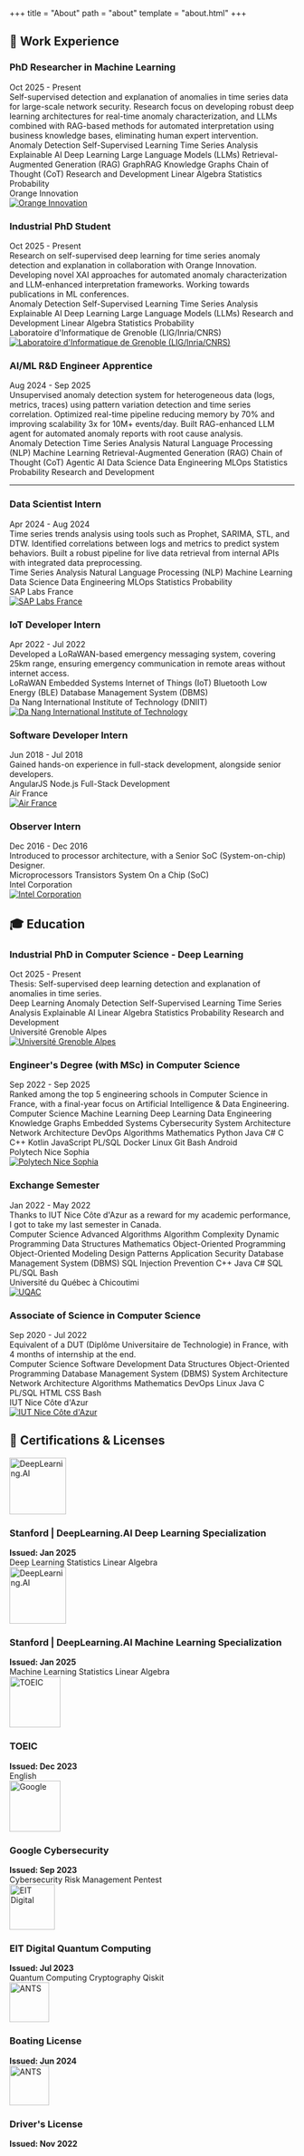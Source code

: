 +++
title = "About"
path = "about"
template = "about.html" 
+++

<div class="about-section">

## 💼 Work Experience

<div class="experience-entry">

<div class="entry-header">
<h3>PhD Researcher in Machine Learning</h3>
<div class="entry-date">Oct 2025 - Present</div>
</div>

<div class="entry-description">
Self-supervised detection and explanation of anomalies in time series data for large-scale network security. Research focus on developing robust deep learning architectures for real-time anomaly characterization, and LLMs combined with RAG-based methods for automated interpretation using business knowledge bases, eliminating human expert intervention.
</div>

<div class="fields">
<span class="field-tag">Anomaly Detection</span>
<span class="field-tag">Self-Supervised Learning</span>
<span class="field-tag">Time Series Analysis</span>
<span class="field-tag">Explainable AI</span>
<span class="field-tag">Deep Learning</span>
<span class="field-tag">Large Language Models (LLMs)</span>
<span class="field-tag">Retrieval-Augmented Generation (RAG)</span>
<span class="field-tag">GraphRAG</span>
<span class="field-tag">Knowledge Graphs</span>
<span class="field-tag">Chain of Thought (CoT)</span>
<span class="field-tag">Research and Development</span>
<span class="field-tag">Linear Algebra</span>
<span class="field-tag">Statistics</span>
<span class="field-tag">Probability</span>
</div>

<div class="entry-footer">
<div class="entry-location">Orange Innovation</div>
<div class="entry-logo">
<a href="https://hellofuture.orange.com/fr/" target="_blank">
<img src="/about_img/exp/orange.png" alt="Orange Innovation">
</a>
</div>
</div>

</div>

<div class="experience-entry">

<div class="entry-header">
<h3>Industrial PhD Student</h3>
<div class="entry-date">Oct 2025 - Present</div>
</div>

<div class="entry-description">
Research on self-supervised deep learning for time series anomaly detection and explanation in collaboration with Orange Innovation. Developing novel XAI approaches for automated anomaly characterization and LLM-enhanced interpretation frameworks. Working towards publications in ML conferences.
</div>

<div class="fields">
<span class="field-tag">Anomaly Detection</span>
<span class="field-tag">Self-Supervised Learning</span>
<span class="field-tag">Time Series Analysis</span>
<span class="field-tag">Explainable AI</span>
<span class="field-tag">Deep Learning</span>
<span class="field-tag">Large Language Models (LLMs)</span>
<span class="field-tag">Research and Development</span>
<span class="field-tag">Linear Algebra</span>
<span class="field-tag">Statistics</span>
<span class="field-tag">Probability</span>
</div>

<div class="entry-footer">
<div class="entry-location">Laboratoire d'Informatique de Grenoble (LIG/Inria/CNRS)</div>
<div class="entry-logo">
<a href="https://www.liglab.fr/fr" target="_blank">
<img src="/about_img/exp/lig.svg" alt="Laboratoire d'Informatique de Grenoble (LIG/Inria/CNRS)">
</a>
</div>
</div>

</div>

<div class="experience-entry">

<div class="entry-header">
<h3>AI/ML R&D Engineer Apprentice</h3>
<div class="entry-date">Aug 2024 - Sep 2025</div>
</div>

<div class="entry-description">
Unsupervised anomaly detection system for heterogeneous data (logs, metrics, traces) using pattern variation detection and time series correlation. Optimized real-time pipeline reducing memory by 70% and improving scalability 3x for 10M+ events/day. Built RAG-enhanced LLM agent for automated anomaly reports with root cause analysis.
</div>

<div class="fields">
<span class="field-tag">Anomaly Detection</span>
<span class="field-tag">Time Series Analysis</span>
<span class="field-tag">Natural Language Processing (NLP)</span>
<span class="field-tag">Machine Learning</span>
<span class="field-tag">Retrieval-Augmented Generation (RAG)</span>
<span class="field-tag">Chain of Thought (CoT)</span>
<span class="field-tag">Agentic AI</span>
<span class="field-tag">Data Science</span>
<span class="field-tag">Data Engineering</span>
<span class="field-tag">MLOps</span>
<span class="field-tag">Statistics</span>
<span class="field-tag">Probability</span>
<span class="field-tag">Research and Development</span>
</div>

<hr>

<div class="entry-header">
<h3>Data Scientist Intern</h3>
<div class="entry-date">Apr 2024 - Aug 2024</div>
</div>

<div class="entry-description">
Time series trends analysis using tools such as Prophet, SARIMA, STL, and DTW. Identified correlations between logs and metrics to predict system behaviors. Built a robust pipeline for live data retrieval from internal APIs with integrated data preprocessing.
</div>

<div class="fields">
<span class="field-tag">Time Series Analysis</span>
<span class="field-tag">Natural Language Processing (NLP)</span>
<span class="field-tag">Machine Learning</span>
<span class="field-tag">Data Science</span>
<span class="field-tag">Data Engineering</span>
<span class="field-tag">MLOps</span>
<span class="field-tag">Statistics</span>
<span class="field-tag">Probability</span>
</div>

<div class="entry-footer">
<div class="entry-location">SAP Labs France</div>
<div class="entry-logo">
<a href="https://www.sap.com/" target="_blank">
<img src="/about_img/exp/sap.png" alt="SAP Labs France">
</a>
</div>
</div>

</div>

<div class="experience-entry">

<div class="entry-header">
<h3>IoT Developer Intern</h3>
<div class="entry-date">Apr 2022 - Jul 2022</div>
</div>

<div class="entry-description">
Developed a LoRaWAN-based emergency messaging system, covering 25km range, ensuring emergency communication in remote areas without internet access.
</div>

<div class="fields">
<span class="field-tag">LoRaWAN</span>
<span class="field-tag">Embedded Systems</span>
<span class="field-tag">Internet of Things (IoT)</span>
<span class="field-tag">Bluetooth Low Energy (BLE)</span>
<span class="field-tag">Database Management System (DBMS)</span>
</div>

<div class="entry-footer">
<div class="entry-location">Da Nang International Institute of Technology (DNIIT)</div>
<div class="entry-logo">
<a href="https://dniit.edu.vn/" target="_blank">
<img src="/about_img/exp/dniit.png" alt="Da Nang International Institute of Technology">
</a>
</div>
</div>

</div>

<div class="experience-entry">

<div class="entry-header">
<h3>Software Developer Intern</h3>
<div class="entry-date">Jun 2018 - Jul 2018</div>
</div>

<div class="entry-description">
Gained hands-on experience in full-stack development, alongside senior developers.
</div>

<div class="fields">
<span class="field-tag">AngularJS</span>
<span class="field-tag">Node.js</span>
<span class="field-tag">Full-Stack Development</span>
</div>

<div class="entry-footer">
<div class="entry-location">Air France</div>
<div class="entry-logo">
<a href="https://wwws.airfrance.fr/" target="_blank">
<img src="/about_img/exp/airfrance.png" alt="Air France">
</a>
</div>
</div>

</div>

<div class="experience-entry">

<div class="entry-header">
<h3>Observer Intern</h3>
<div class="entry-date">Dec 2016 - Dec 2016</div>
</div>

<div class="entry-description">
Introduced to processor architecture, with a Senior SoC (System-on-chip) Designer.
</div>

<div class="fields">
<span class="field-tag">Microprocessors</span>
<span class="field-tag">Transistors</span>
<span class="field-tag">System On a Chip (SoC)</span>
</div>

<div class="entry-footer">
<div class="entry-location">Intel Corporation</div>
<div class="entry-logo">
<a href="https://intel.com/" target="_blank">
<img src="/about_img/exp/intel.png" alt="Intel Corporation">
</a>
</div>
</div>

</div>

</div>

<div class="about-section">

## 🎓 Education

<div class="education-entry">

<div class="entry-header">
<h3>Industrial PhD in Computer Science - Deep Learning</h3>
<div class="entry-date">Oct 2025 - Present</div>
</div>

<div class="entry-description">
Thesis: Self-supervised deep learning detection and explanation of anomalies in time series.
</div>

<div class="fields">
<span class="field-tag">Deep Learning</span>
<span class="field-tag">Anomaly Detection</span>
<span class="field-tag">Self-Supervised Learning</span>
<span class="field-tag">Time Series Analysis</span>
<span class="field-tag">Explainable AI</span>
<span class="field-tag">Linear Algebra</span>
<span class="field-tag">Statistics</span>
<span class="field-tag">Probability</span>
<span class="field-tag">Research and Development</span>
</div>

<div class="entry-footer">
<div class="entry-location">Université Grenoble Alpes</div>
<div class="entry-logo">
<a href="https://www.univ-grenoble-alpes.fr/" target="_blank">
<img src="/about_img/edu/uga.png" alt="Université Grenoble Alpes">
</a>
</div>
</div>

</div>

<div class="education-entry">

<div class="entry-header">
<h3>Engineer's Degree (with MSc) in Computer Science</h3>
<div class="entry-date">Sep 2022 - Sep 2025</div>
</div>

<div class="entry-description">
Ranked among the top 5 engineering schools in Computer Science in France, with a final-year focus on Artificial Intelligence & Data Engineering.
</div>

<div class="fields">
<span class="field-tag">Computer Science</span>
<span class="field-tag">Machine Learning</span>
<span class="field-tag">Deep Learning</span>
<span class="field-tag">Data Engineering</span>
<span class="field-tag">Knowledge Graphs</span>
<span class="field-tag">Embedded Systems</span>
<span class="field-tag">Cybersecurity</span>
<span class="field-tag">System Architecture</span>
<span class="field-tag">Network Architecture</span>
<span class="field-tag">DevOps</span>
<span class="field-tag">Algorithms</span>
<span class="field-tag">Mathematics</span>
<span class="field-tag">Python</span>
<span class="field-tag">Java</span>
<span class="field-tag">C#</span>
<span class="field-tag">C</span>
<span class="field-tag">C++</span>
<span class="field-tag">Kotlin</span>
<span class="field-tag">JavaScript</span>
<span class="field-tag">PL/SQL</span>
<span class="field-tag">Docker</span>
<span class="field-tag">Linux</span>
<span class="field-tag">Git</span>
<span class="field-tag">Bash</span>
<span class="field-tag">Android</span>
</div>

<div class="entry-footer">
<div class="entry-location">Polytech Nice Sophia</div>
<div class="entry-logo">
<a href="https://polytech.univ-cotedazur.fr/" target="_blank">
<img src="/about_img/edu/polytech.svg" alt="Polytech Nice Sophia">
</a>
</div>
</div>

</div>

<div class="education-entry">

<div class="entry-header">
<h3>Exchange Semester</h3>
<div class="entry-date">Jan 2022 - May 2022</div>
</div>

<div class="entry-description">
Thanks to IUT Nice Côte d'Azur as a reward for my academic performance, I got to take my last semester in Canada.
</div>

<div class="fields">
<span class="field-tag">Computer Science</span>
<span class="field-tag">Advanced Algorithms</span>
<span class="field-tag">Algorithm Complexity</span>
<span class="field-tag">Dynamic Programming</span>
<span class="field-tag">Data Structures</span>
<span class="field-tag">Mathematics</span>
<span class="field-tag">Object-Oriented Programming</span>
<span class="field-tag">Object-Oriented Modeling</span>
<span class="field-tag">Design Patterns</span>
<span class="field-tag">Application Security</span>
<span class="field-tag">Database Management System (DBMS)</span>
<span class="field-tag">SQL Injection Prevention</span>
<span class="field-tag">C++</span>
<span class="field-tag">Java</span>
<span class="field-tag">C#</span>
<span class="field-tag">SQL</span>
<span class="field-tag">PL/SQL</span>
<span class="field-tag">Bash</span>
</div>

<div class="entry-footer">
<div class="entry-location">Université du Québec à Chicoutimi</div>
<div class="entry-logo">
<a href="https://uqac.ca/" target="_blank">
<img src="/about_img/edu/uqac.png" alt="UQAC">
</a>
</div>
</div>

</div>

<div class="education-entry">

<div class="entry-header">
<h3>Associate of Science in Computer Science</h3>
<div class="entry-date">Sep 2020 - Jul 2022</div>
</div>

<div class="entry-description">
Equivalent of a DUT (Diplôme Universitaire de Technologie) in France, with 4 months of internship at the end.
</div>

<div class="fields">
<span class="field-tag">Computer Science</span>
<span class="field-tag">Software Development</span>
<span class="field-tag">Data Structures</span>
<span class="field-tag">Object-Oriented Programming</span>
<span class="field-tag">Database Management System (DBMS)</span>
<span class="field-tag">System Architecture</span>
<span class="field-tag">Network Architecture</span>
<span class="field-tag">Algorithms</span>
<span class="field-tag">Mathematics</span>
<span class="field-tag">DevOps</span>
<span class="field-tag">Linux</span>
<span class="field-tag">Java</span>
<span class="field-tag">C</span>
<span class="field-tag">PL/SQL</span>
<span class="field-tag">HTML</span>
<span class="field-tag">CSS</span>
<span class="field-tag">Bash</span>
</div>

<div class="entry-footer">
<div class="entry-location">IUT Nice Côte d'Azur</div>
<div class="entry-logo">
<a href="https://iut.univ-cotedazur.fr/" target="_blank">
<img src="/about_img/edu/iut.png" alt="IUT Nice Côte d'Azur">
</a>
</div>
</div>

</div>

</div>

<div class="about-section certifications">

## 🪪 Certifications & Licenses

<div class="certification-grid">

<div class="certification-entry position-1">
<div class="cert-logo">
<a href="https://coursera.org/verify/professional-cert/MFCTKJRLEZER" target="_blank">
<img src="/about_img/certifs/mldl.webp" alt="DeepLearning.AI" width="100" height="100">
</a>
</div>
<div class="cert-content">
<h3>Stanford | DeepLearning.AI Deep Learning Specialization</h3>
<div class="cert-meta">
<strong>Issued: Jan 2025</strong>
<div class="fields">
<span class="field-tag">Deep Learning</span>
<span class="field-tag">Statistics</span>
<span class="field-tag">Linear Algebra</span>
</div>
</div>
</div>
</div>

<div class="certification-entry position-2">
<div class="cert-logo">
<a href="https://coursera.org/verify/professional-cert/MFCTKJRLEZER" target="_blank">
<img src="/about_img/certifs/mldl.webp" alt="DeepLearning.AI" width="100" height="100">
</a>
</div>
<div class="cert-content">
<h3>Stanford | DeepLearning.AI Machine Learning Specialization</h3>
<div class="cert-meta">
<strong>Issued: Jan 2025</strong>
<div class="fields">
<span class="field-tag">Machine Learning</span>
<span class="field-tag">Statistics</span>
<span class="field-tag">Linear Algebra</span>
</div>
</div>
</div>
</div>

<div class="certification-entry position-5">
<div class="cert-logo">
<a href="https://www.etsglobal.org/fr/fr" target="_blank">
<img src="/about_img/certifs/toeic.png" alt="TOEIC" width="90" height="90">
</a>
</div>
<div class="cert-content">
<h3>TOEIC</h3>
<div class="cert-meta">
<strong>Issued: Dec 2023</strong>
<div class="fields">
<span class="field-tag">English</span>
</div>
</div>
</div>
</div>

<div class="certification-entry position-3">
<div class="cert-logo">
<a href="https://coursera.org/verify/professional-cert/MFCTKJRLEZER" target="_blank">
<img src="/about_img/certifs/google.png" alt="Google" width="90" height="90">
</a>
</div>
<div class="cert-content">
<h3>Google Cybersecurity</h3>
<div class="cert-meta">
<strong>Issued: Sep 2023</strong>
<div class="fields">
<span class="field-tag">Cybersecurity</span>
<span class="field-tag">Risk Management</span>
<span class="field-tag">Pentest</span>
</div>
</div>
</div>
</div>

<div class="certification-entry position-4">
<div class="cert-logo">
<a href="https://www.eitdigital.eu/" target="_blank">
<img src="/about_img/certifs/eitdigital.jpeg" alt="EIT Digital" width="80" height="80">
</a>
</div>
<div class="cert-content">
<h3>EIT Digital Quantum Computing</h3>
<div class="cert-meta">
<strong>Issued: Jul 2023</strong>
<div class="fields">
<span class="field-tag">Quantum Computing</span>
<span class="field-tag">Cryptography</span>
<span class="field-tag">Qiskit</span>
</div>
</div>
</div>
</div>

<div class="certification-entry position-6">
<div class="cert-logo">
<a href="https://ants.gouv.fr/" target="_blank">
<img src="/about_img/certifs/ants.jpeg" alt="ANTS" width="70" height="70">
</a>
</div>
<div class="cert-content">
<h3>Boating License</h3>
<div class="cert-meta">
<strong>Issued: Jun 2024</strong>
</div>
</div>
</div>

<div class="certification-entry position-7">
<div class="cert-logo">
<a href="https://ants.gouv.fr/" target="_blank">
<img src="/about_img/certifs/ants.jpeg" alt="ANTS" width="70" height="70">
</a>
</div>
<div class="cert-content">
<h3>Driver's License</h3>
<div class="cert-meta">
<strong>Issued: Nov 2022</strong>
</div>
</div>
</div>

</div>

</div>

